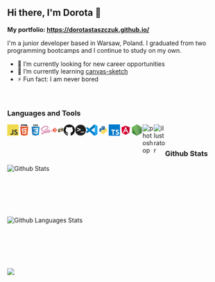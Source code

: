 ## Hi there, I'm Dorota 👋  


**My portfolio: https://dorotastaszczuk.github.io/**


I'm a junior developer based in Warsaw, Poland. I graduated from two programming bootcamps and I continue to study on my own.

- 🔭 I’m currently looking for new career opportunities
- 🌱 I’m currently learning [canvas-sketch](https://github.com/mattdesl/canvas-sketch)
- ⚡ Fun fact: I am never bored

<!--
**DorotaStaszczuk/DorotaStaszczuk** is a ✨ _special_ ✨ repository because its `README.md` (this file) appears on your GitHub profile.

Here are some ideas to get you started:

- 🔭 I’m currently working on ...
- 🌱 I’m currently learning ...
- 👯 I’m looking to collaborate on ...
- 🤔 I’m looking for help with ...
- 💬 Ask me about ...
- 📫 How to reach me: ...
- 😄 Pronouns: ...
- ⚡ Fun fact: ...

-->

<br/>

### Languages and Tools

<img align="left" width="26px" alt="JS" src="https://raw.githubusercontent.com/github/explore/80688e429a7d4ef2fca1e82350fe8e3517d3494d/topics/javascript/javascript.png" />

<img align="left" width="26px" alt="HTML" src="https://raw.githubusercontent.com/github/explore/80688e429a7d4ef2fca1e82350fe8e3517d3494d/topics/html/html.png" />

<img align="left" width="26px" alt="CSS" src="https://raw.githubusercontent.com/github/explore/80688e429a7d4ef2fca1e82350fe8e3517d3494d/topics/css/css.png" />

<img align="left" width="26px" alt="Sass" src="https://raw.githubusercontent.com/github/explore/80688e429a7d4ef2fca1e82350fe8e3517d3494d/topics/sass/sass.png" />

<img align="left" alt="Git" width="26px" src="https://raw.githubusercontent.com/github/explore/80688e429a7d4ef2fca1e82350fe8e3517d3494d/topics/git/git.png" />

<img align="left" alt="GitHub" width="26px" src="https://raw.githubusercontent.com/github/explore/78df643247d429f6cc873026c0622819ad797942/topics/github/github.png" />

<img align="left" alt="Terminal" width="26px" src="https://raw.githubusercontent.com/github/explore/80688e429a7d4ef2fca1e82350fe8e3517d3494d/topics/terminal/terminal.png" />

<img align="left" alt="Visual Studio Code" width="26px" src="https://raw.githubusercontent.com/github/explore/80688e429a7d4ef2fca1e82350fe8e3517d3494d/topics/visual-studio-code/visual-studio-code.png" />

<img align="left" width="26px" alt="python" src="https://raw.githubusercontent.com/github/explore/80688e429a7d4ef2fca1e82350fe8e3517d3494d/topics/python/python.png" />

<img align="left" alt="TypeScipt" width="26px" src="https://raw.githubusercontent.com/github/explore/80688e429a7d4ef2fca1e82350fe8e3517d3494d/topics/typescript/typescript.png" />

<img align="left" alt="Angular" width="26px" src="https://raw.githubusercontent.com/github/explore/80688e429a7d4ef2fca1e82350fe8e3517d3494d/topics/angular/angular.png" />

<img align="left" alt="Node.js" width="26px" src="https://raw.githubusercontent.com/github/explore/80688e429a7d4ef2fca1e82350fe8e3517d3494d/topics/nodejs/nodejs.png" />

<img align="left" width="26px" alt="photoshop" src="https://www.adobe.com/content/dam/cc/icons/photoshop-mobile.svg" />

<img align="left" width="26px" alt="illustrator" src="https://www.adobe.com/content/dam/cc/icons/illustrator.svg" />

<br/>
<br/>

### Github Stats  


<img align="left" alt="Github Stats" src="https://github-readme-stats.vercel.app/api?username=dorotastaszczuk&hide=issues,contribs,prs&show_icons=true&count_private=true" /> 

<br />
<br />
<br />
<br />
<br />
<br />
<br />

<img align="left" alt="Github Languages Stats" src="https://github-readme-stats.vercel.app/api/top-langs/?username=dorotastaszczuk&layout=compact&langs_count=10&hide=ruby"/> 

<br />
<br />
<br />
<br />
<br />
<br />
<br />

<img src="https://visitor-badge.glitch.me/badge?page_id=dorotastaszczuk.dorotastaszczuk">





